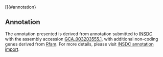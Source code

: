 []{#annotation}

Annotation
----------

The annotation presented is derived from annotation submitted to
[INSDC](http://www.insdc.org) with the assembly accession
[GCA\_003203555.1](http://www.ebi.ac.uk/ena/data/view/GCA_003203555.1),
with additional non-coding genes derived from
[Rfam](http://rfam.xfam.org/). For more details, please visit [INSDC
annotation
import](http://ensemblgenomes.org/info/data/insdc_annotation).
